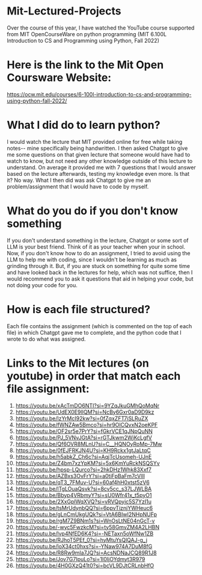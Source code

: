 # Mit-Lectured-Projects
Over the course of this year, I have watched the YouTube course supported from MIT OpenCourseWare on python programming (MIT 6.100L Introduction to CS and Programming using Python, Fall 2022) 

# Here is the link to the Mit Open Coursware Website: 
https://ocw.mit.edu/courses/6-100l-introduction-to-cs-and-programming-using-python-fall-2022/

# What I did do to learn python?
I would watch the lecture that MIT provided online for free while taking notes-- mine specifically being handwritten. I then asked Chatgpt to give me some questions on that given lecture that someone would have had to watch to know, but not need any other knowledge outside of this lecture to understand. On average it provided me with 7 questions that I would answer based on the lecture afterwards, testing my knowledge even more. Is that it? No way. What I then did was ask Chatgpt to give me an problem/assignment that I would have to code by myself.

# What do you do if you don't know something
If you don't understand something in the lecture, Chatgpt or some sort of LLM is your best friend. Think of it as your teacher when your in school. Now, if you don't know how to do an assignment, I tried to avoid using the LLM to help me with coding, since I wouldn't be learning as much as grinding through it. But, if you are stuck on something for quite some time and have looked back in the lectures for help, which was not suffice, then I would recommend you to ask it questions that aid in helping your code, but not doing your code for you.

# How is each file structured?
Each file contains the assignment (which is commented on the top of each file) in which Chatgpt gave me to complete, and the python code that I wrote to do what was assigned.

# Links to the Mit lectures (on youtube) in order that match each file assignment:
1. https://youtu.be/xAcTmDO6NTI?si=9YZqJkuGMhQoMqNr
2. https://youtu.be/UdEX0E9lIQM?si=NcBy6Gxr0aD9D9kz
3. https://youtu.be/lzYrMcI92kw?si=0fZqxZFT7iSLRuZX
4. https://youtu.be/fWNZAw5Bmco?si=hr9OlCQvxN2oeKPF
5. https://youtu.be/OF2sr5e7PrY?si=fGkrVCE1qJNpQuNN
6. https://youtu.be/PJ_5VNvJGtA?si=rGTJkwm2WjKcLgfV
7. https://youtu.be/Qf6OVR8MLnU?si=C__HQNOyRoMp-7Mw
8. https://youtu.be/0fEJFRKJN4U?si=KH9Rckx1gtJaLtqC
9. https://youtu.be/h5abkZ_Ch6c?si=AqjTcUsomeh-UJnE
10. https://youtu.be/Z4bm7xzYpKM?si=5x6KmYuRckNSQSYv
11. https://youtu.be/hpsp-LQurco?si=2hkDHz1Whk83Xxf7
12. https://youtu.be/AZBxs3OvFrY?si=a0tiFpBaFm7cVlIl
13. https://youtu.be/qT3_7FMuv-U?si=60af4hH0xtst5zV6
14. https://youtu.be/lTgLOuaQsvk?si=8cv5cc_s37LJWLBA
15. https://youtu.be/Bbyp4VRbmyY?si=sU0Wfr41x_t5pyO1
16. https://youtu.be/2XxGplWqXVQ?si=vRVQpyic5S7YzI1u
17. https://youtu.be/tsMrUdynbQQ?si=6ppvTiznjYWHeuc6
18. https://youtu.be/gLnCmUkgUQk?si=VtA6BIwI2NHpNUFp
19. https://youtu.be/rgM7Z9BNm1s?si=WnOsLtNE04nGcT-v
20. https://youtu.be/-wyc5FwzkcM?si=ty58GmvZM4A2LHBN
21. https://youtu.be/lvp4NfED6K4?si=-NETaxn5oWfNw1ZB
22. https://youtu.be/RJhoT5PEf_0?si=hyMtuYsQlQAJ-g_j
23. https://youtu.be/loX34ct0hxs?si=-YNaw974A7DuM8fG
24. https://youtu.be/R8Rw9mIa7JQ?si=AcsNDNaJCQ89R1J8
25. https://youtu.be/Jov7G7IpuLo?si=1I0IjOYdmyt3R979
26. https://youtu.be/4H0GXzQ41t0?si=bcVL9DJtCRLnbHfO
